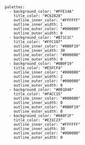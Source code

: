 
    palettes:
      - background_color: "#FFE14A"
        title_color: "#C62828"
        outline_inner_color: "#FFFFFF"
        outline_inner_width: 1
        outline_outer_color: "#000000"
        outline_outer_width: 0
      - background_color: "#B71C1C"
        title_color: "#FFC107"
        outline_inner_color: "#0B0F19"
        outline_inner_width: 30
        outline_outer_color: "#000000"
        outline_outer_width: 0
      - background_color: "#0B0F19"
        title_color: "#E5FCF4"
        outline_inner_color: "#000000"
        outline_inner_width: 2
        outline_outer_color: "#000000"
        outline_outer_width: 0
      - background_color: "#0D1D40"
        title_color: "#FACC15"
        outline_inner_color: "#000000"
        outline_inner_width: 0
        outline_outer_color: "#0B0F19"
        outline_outer_width: 0
      - background_color: "#0A0F1F"
        title_color: "#E31C23"
        outline_inner_color: "#FFFFFF"
        outline_inner_width: 30
        outline_outer_color: "#000000"
        outline_outer_width: 0